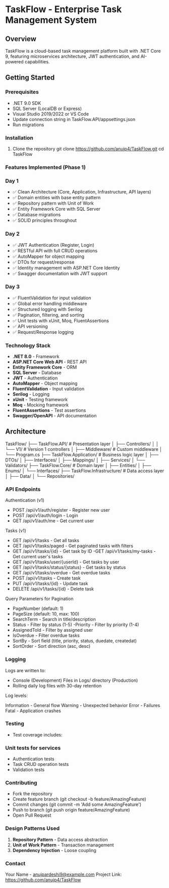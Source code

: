 # TaskFlow - Enterprise Task Management System

## Overview
TaskFlow is a cloud-based task management platform built with .NET Core 9, featuring microservices architecture, JWT authentication, and AI-powered capabilities.
## Getting Started

### Prerequisites
- .NET 9.0 SDK
- SQL Server (LocalDB or Express)
- Visual Studio 2019/2022 or VS Code
- Update connection string in TaskFlow.API/appsettings.json
- Run migrations
### Installation
1. Clone the repository
git clone https://github.com/anujp4/TaskFlow.git
cd TaskFlow
### Features Implemented (Phase 1)

### Day 1
- ✅ Clean Architecture (Core, Application, Infrastructure, API layers)
- ✅ Domain entities with base entity pattern
- ✅ Repository pattern with Unit of Work
- ✅ Entity Framework Core with SQL Server
- ✅ Database migrations
- ✅ SOLID principles throughout

### Day 2
- ✅ JWT Authentication (Register, Login)
- ✅ RESTful API with full CRUD operations
- ✅ AutoMapper for object mapping
- ✅ DTOs for request/response
- ✅ Identity management with ASP.NET Core Identity
- ✅ Swagger documentation with JWT support

### Day 3
- ✅ FluentValidation for input validation
- ✅ Global error handling middleware
- ✅ Structured logging with Serilog
- ✅ Pagination, filtering, and sorting
- ✅ Unit tests with xUnit, Moq, FluentAssertions
- ✅ API versioning
- ✅ Request/Response logging

### Technology Stack

- **.NET 8.0** - Framework
- **ASP.NET Core Web API** - REST API
- **Entity Framework Core** - ORM
- **SQL Server** - Database
- **JWT** - Authentication
- **AutoMapper** - Object mapping
- **FluentValidation** - Input validation
- **Serilog** - Logging
- **xUnit** - Testing framework
- **Moq** - Mocking framework
- **FluentAssertions** - Test assertions
- **Swagger/OpenAPI** - API documentation

## Architecture
TaskFlow/
├── TaskFlow.API/              # Presentation layer
│   ├── Controllers/
│   │   └── V1/               # Version 1 controllers
│   ├── Middleware/           # Custom middleware
│   └── Program.cs
├── TaskFlow.Application/      # Business logic layer
│   ├── DTOs/
│   ├── Interfaces/
│   ├── Mappings/
│   ├── Services/
│   └── Validators/
├── TaskFlow.Core/            # Domain layer
│   ├── Entities/
│   ├── Enums/
│   └── Interfaces/
├── TaskFlow.Infrastructure/   # Data access layer
│   ├── Data/
│   └── Repositories/
### API Endpoints
Authentication (v1)

- POST /api/v1/auth/register - Register new user
- POST /api/v1/auth/login - Login
- GET /api/v1/auth/me - Get current user

Tasks (v1)

- GET /api/v1/tasks - Get all tasks
- GET /api/v1/tasks/paged - Get paginated tasks with filters
- GET /api/v1/tasks/{id} - Get task by ID
-GET /api/v1/tasks/my-tasks - Get current user's tasks
- GET /api/v1/tasks/user/{userId} - Get tasks by user
- GET /api/v1/tasks/status/{status} - Get tasks by status
- GET /api/v1/tasks/overdue - Get overdue tasks
- POST /api/v1/tasks - Create task
- PUT /api/v1/tasks/{id} - Update task
- DELETE /api/v1/tasks/{id} - Delete task

Query Parameters for Pagination

- PageNumber (default: 1)
- PageSize (default: 10, max: 100)
- SearchTerm - Search in title/description
- Status - Filter by status (1-5)
-Priority - Filter by priority (1-4)
- AssignedToId - Filter by assigned user
- IsOverdue - Filter overdue tasks
- SortBy - Sort field (title, priority, status, duedate, createdat)
- SortOrder - Sort direction (asc, desc)

### Logging
Logs are written to:
- Console (Development)
Files in Logs/ directory (Production)
- Rolling daily log files with 30-day retention

Log levels:

Information - General flow
Warning - Unexpected behavior
Error - Failures
Fatal - Application crashes

### Testing
- Test coverage includes:

### Unit tests for services
- Authentication tests
- Task CRUD operation tests
- Validation tests


### Contributing

- Fork the repository
- Create feature branch (git checkout -b feature/AmazingFeature)
- Commit changes (git commit -m 'Add some AmazingFeature')
- Push to branch (git push origin feature/AmazingFeature)
- Open Pull Request
### Design Patterns Used

1. **Repository Pattern** - Data access abstraction
2. **Unit of Work Pattern** - Transaction management
3. **Dependency Injection** - Loose coupling
### Contact
Your Name - anujpardeshi9@example.com
Project Link: https://github.com/anujp4/TaskFlow
